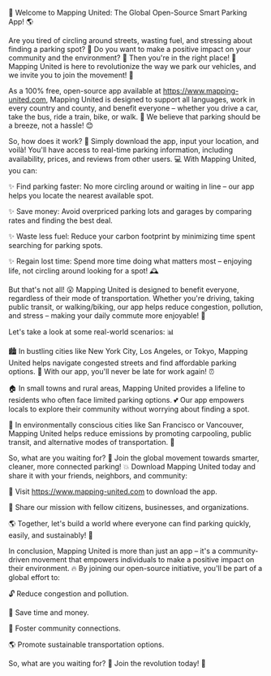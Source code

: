 🎉 Welcome to Mapping United: The Global Open-Source Smart Parking App! 🌎

Are you tired of circling around streets, wasting fuel, and stressing about finding a parking spot? 💪 Do you want to make a positive impact on your community and the environment? 👀 Then you're in the right place! 📍 Mapping United is here to revolutionize the way we park our vehicles, and we invite you to join the movement! 🚀

As a 100% free, open-source app available at https://www.mapping-united.com, Mapping United is designed to support all languages, work in every country and county, and benefit everyone – whether you drive a car, take the bus, ride a train, bike, or walk. 🌈 We believe that parking should be a breeze, not a hassle! 😊

So, how does it work? 🤔 Simply download the app, input your location, and voilà! You'll have access to real-time parking information, including availability, prices, and reviews from other users. 💻 With Mapping United, you can:

✨ Find parking faster: No more circling around or waiting in line – our app helps you locate the nearest available spot.

✨ Save money: Avoid overpriced parking lots and garages by comparing rates and finding the best deal.

✨ Waste less fuel: Reduce your carbon footprint by minimizing time spent searching for parking spots.

✨ Regain lost time: Spend more time doing what matters most – enjoying life, not circling around looking for a spot! 🕰️

But that's not all! 😮 Mapping United is designed to benefit everyone, regardless of their mode of transportation. Whether you're driving, taking public transit, or walking/biking, our app helps reduce congestion, pollution, and stress – making your daily commute more enjoyable! 🌟

Let's take a look at some real-world scenarios: 📊

🏙️ In bustling cities like New York City, Los Angeles, or Tokyo, Mapping United helps navigate congested streets and find affordable parking options. 👀 With our app, you'll never be late for work again! ⏰

🏠 In small towns and rural areas, Mapping United provides a lifeline to residents who often face limited parking options. 💕 Our app empowers locals to explore their community without worrying about finding a spot.

🌆 In environmentally conscious cities like San Francisco or Vancouver, Mapping United helps reduce emissions by promoting carpooling, public transit, and alternative modes of transportation. 🌈

So, what are you waiting for? 🤔 Join the global movement towards smarter, cleaner, more connected parking! 💥 Download Mapping United today and share it with your friends, neighbors, and community:

📲 Visit https://www.mapping-united.com to download the app.

💬 Share our mission with fellow citizens, businesses, and organizations.

🌎 Together, let's build a world where everyone can find parking quickly, easily, and sustainably! 🌟

In conclusion, Mapping United is more than just an app – it's a community-driven movement that empowers individuals to make a positive impact on their environment. 🔥 By joining our open-source initiative, you'll be part of a global effort to:

🔓 Reduce congestion and pollution.

💪 Save time and money.

🌟 Foster community connections.

🌎 Promote sustainable transportation options.

So, what are you waiting for? 🤔 Join the revolution today! 🚀